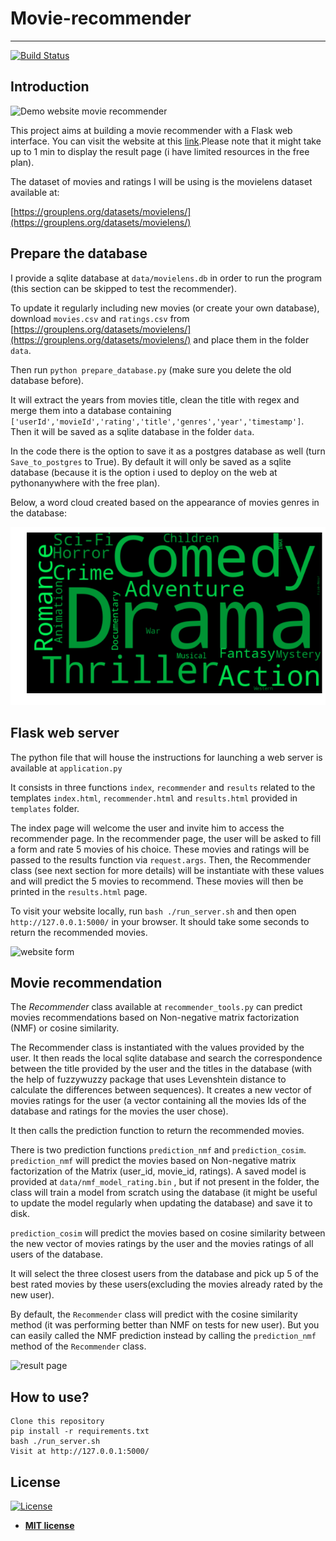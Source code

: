 # Movie-recommender
---
[![Build Status](https://travis-ci.com/vbelz/Movie-recommender.svg?branch=master)](https://travis-ci.com/vbelz/Movie-recommender)
>
>
## Introduction

<img src="img/demo_movie_compressed.gif" alt="Demo website movie recommender" title="Movie recommender"/>

This project aims at building a movie recommender with a Flask web interface.
You can visit the website at this [link](http://vincentbelz.pythonanywhere.com).Please note that it might
take up to 1 min to display the result page (i have limited resources in the free plan).

The dataset of movies and ratings I will be using is the movielens dataset available at:

[https://grouplens.org/datasets/movielens/](https://grouplens.org/datasets/movielens/)

## Prepare the database

I provide a sqlite database at `data/movielens.db` in order to run the program (this section can be skipped to test the recommender).

To update it regularly including new movies (or create your own database), download `movies.csv` and `ratings.csv` from [https://grouplens.org/datasets/movielens/](https://grouplens.org/datasets/movielens/) and place them in the folder `data`.

Then run `python prepare_database.py` (make sure you delete the old database before).

It will extract the years from movies title, clean the title with regex and merge them into a database containing
`['userId','movieId','rating','title','genres','year','timestamp']`. Then it will be saved as a sqlite database
in the folder `data`.

In the code there is the option to save it as a postgres database  as well (turn `Save_to_postgres` to True).
By default it will only be saved as a sqlite database (because it is the option i used to deploy on the web at pythonanywhere with the free plan).

Below, a word cloud created based on the appearance of movies genres in the database:

<img src="img/Word_cloud_movie_genre.png" alt="Word cloud movie genre" title="Movie genre word cloud"  />

## Flask web server

The python file that will house the instructions for launching a web server is
available at `application.py`

It consists in three functions `index`, `recommender` and `results` related to the templates
`index.html`, `recommender.html` and `results.html` provided in `templates` folder.

The index page will welcome the user and invite him to access the recommender page. In the recommender page,
the user will be asked to fill a form and rate 5 movies of his choice. These movies and ratings will be passed
to the results function via `request.args`. Then, the Recommender class (see next section for more details)
will be instantiate with these values and will predict the 5 movies to recommend. These movies will then be
printed in the `results.html` page.

To visit your website locally, run `bash ./run_server.sh` and then open `http://127.0.0.1:5000/` in your
browser. It should take some seconds to return the recommended movies.

<img src="img/form_page.png" alt="website form" title="website form" />

## Movie recommendation

The *Recommender* class available at `recommender_tools.py` can predict movies recommendations
based on Non-negative matrix factorization (NMF) or cosine similarity.

The Recommender class is instantiated with the values provided by the user.
It then reads the local sqlite database and search the correspondence between the title provided
by the user and the titles in the database (with the help of fuzzywuzzy package  that uses Levenshtein
distance to calculate the differences between sequences). It creates a new vector of movies ratings for
the user (a vector containing all the movies Ids of the database and ratings for the movies the user chose).

It then calls the prediction function to return the recommended movies.

There is two prediction functions `prediction_nmf` and `prediction_cosim`.
`prediction_nmf` will predict the movies based on  Non-negative matrix factorization of the Matrix
(user_id, movie_id, ratings). A saved model is provided at `data/nmf_model_rating.bin` , but if
not present in the folder, the class will train a model from scratch using the database (it might be useful to update the model regularly when updating the database) and save it to disk.

`prediction_cosim` will predict the movies based on cosine similarity between the new vector of movies ratings
by the user and the movies ratings of all users of the database.

It will select the three closest users from the database and pick up 5 of the best rated movies by these users(excluding the movies already rated by the new user).

By default, the `Recommender` class will predict with the cosine similarity method (it was performing better
than NMF on tests for new user). But you can easily called the NMF prediction instead by calling the
`prediction_nmf` method of the `Recommender` class.

<img src="img/result_page.png" alt="result page" title="Results page" />

## How to use?

```
Clone this repository
pip install -r requirements.txt
bash ./run_server.sh
Visit at http://127.0.0.1:5000/
```

## License

[![License](http://img.shields.io/:license-mit-blue.svg?style=flat-square)](http://badges.mit-license.org)

- **[MIT license](http://opensource.org/licenses/mit-license.php)**
